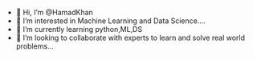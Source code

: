 - 👋 Hi, I’m @HamadKhan
- 👀 I’m interested in Machine Learning and Data Science....
- 🌱 I’m currently learning python,ML,DS
- 💞️ I’m looking to collaborate with experts to learn and solve real world problems...

<!---
HamadKN/HamadKN is a ✨ special ✨ repository because its `README.md` (this file) appears on your GitHub profile.
You can click the Preview link to take a look at your changes.
--->
